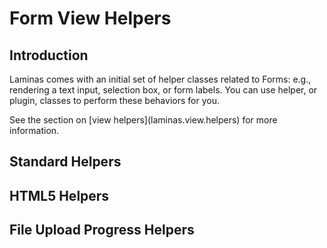 # Form View Helpers

## Introduction

Laminas comes with an initial set of helper classes related to Forms: e.g., rendering a text
input, selection box, or form labels. You can use helper, or plugin, classes to perform these
behaviors for you.

See the section on \[view helpers\](laminas.view.helpers) for more information.

## Standard Helpers

## HTML5 Helpers

## File Upload Progress Helpers

